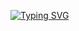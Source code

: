 [![Typing SVG](https://readme-typing-svg.demolab.com/?lines=Hello.+I+am+new+gamedeveloperFirst+line+of+text;Second+line+of+text)](https://git.io/typing-svg)
<!---
W1ndles/W1ndles is a ✨ special ✨ repository because its `README.md` (this file) appears on your GitHub profile.
You can click the Preview link to take a look at your changes.
--->
